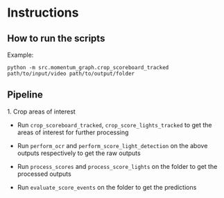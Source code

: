 <h1>Instructions</h1>

<h2>How to run the scripts</h2>
Example:

```
python -m src.momentum_graph.crop_scoreboard_tracked path/to/input/video path/to/output/folder
```

<h2>Pipeline</h2>
1. Crop areas of interest

- Run `crop_scoreboard_tracked`, `crop_score_lights_tracked` to get the areas of interest for further processing

- Run `perform_ocr` and `perform_score_light_detection` on the above outputs respectively to get the raw outputs

- Run `process_scores` and `process_score_lights` on the folder to get the processed outputs

- Run `evaluate_score_events` on the folder to get the predictions